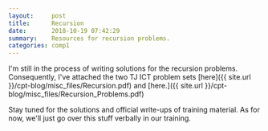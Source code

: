 ```yaml
---
layout:     post
title:      Recursion
date:       2018-10-19 07:42:29
summary:    Resources for recursion problems.
categories: comp1
---
```


I'm still in the process of writing solutions for the recursion
problems. Consequently, I've attached the two TJ ICT problem sets
[here]({{ site.url }}/cpt-blog/misc_files/Recursion.pdf) and
[here.]({{ site.url }}/cpt-blog/misc_files/Recursion_Problems.pdf)

Stay tuned for the solutions and official write-ups of training material.
As for now, we'll just go over this stuff verbally in our training.